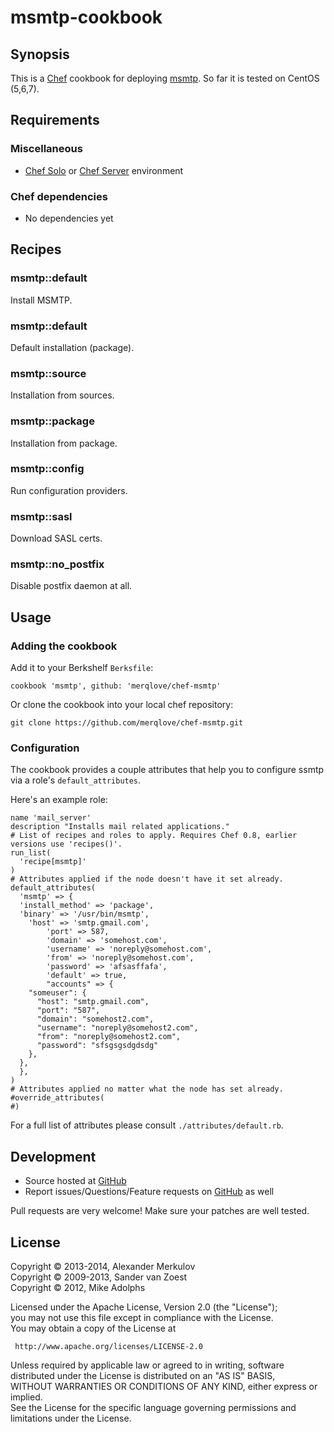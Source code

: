 # msmtp-cookbook

## Synopsis

This is a [Chef](http://www.opscode.com/chef) cookbook for deploying [msmtp](http://msmtp.sourceforge.net/doc/msmtp.html). So far it is tested on CentOS (5,6,7).

## Requirements

### Miscellaneous

* [Chef Solo](http://wiki.opscode.com/display/chef/Chef+Solo) or [Chef Server](http://wiki.opscode.com/display/chef/Chef+Server) environment

### Chef dependencies

* No dependencies yet

## Recipes

### msmtp::default

Install MSMTP.

### msmtp::default

Default installation (package).

### msmtp::source

Installation from sources.

### msmtp::package

Installation from package.

### msmtp::config

Run configuration providers.

### msmtp::sasl

Download SASL certs.

### msmtp::no_postfix

Disable postfix daemon at all.

## Usage

### Adding the cookbook

Add it to your Berkshelf `Berksfile`:

    cookbook 'msmtp', github: 'merqlove/chef-msmtp'

Or clone the cookbook into your local chef repository:

    git clone https://github.com/merqlove/chef-msmtp.git

### Configuration

The cookbook provides a couple attributes that help you to configure ssmtp via a role's `default_attributes`.

Here's an example role:

	name 'mail_server'
	description "Installs mail related applications."
	# List of recipes and roles to apply. Requires Chef 0.8, earlier versions use 'recipes()'.
	run_list(
	  'recipe[msmtp]'
	)
	# Attributes applied if the node doesn't have it set already.
	default_attributes(
	  'msmtp' => {
      'install_method' => 'package',
      'binary' => '/usr/bin/msmtp',
	    'host' => 'smtp.gmail.com',
			'port' => 587,
			'domain' => 'somehost.com',
			'username' => 'noreply@somehost.com',
			'from' => 'noreply@somehost.com',
			'password' => 'afsasffafa',
			'default' => true,
			"accounts" => {
        "someuser": {
          "host": "smtp.gmail.com",
          "port": "587",
          "domain": "somehost2.com",
          "username": "noreply@somehost2.com",
          "from": "noreply@somehost2.com",
          "password": "sfsgsgsdgdsdg"
        },
      },
	  },
	)
	# Attributes applied no matter what the node has set already.
	#override_attributes(
	#)

For a full list of attributes please consult `./attributes/default.rb`.

## Development

* Source hosted at [GitHub](https://github.com/merqlove/chef-msmtp)
* Report issues/Questions/Feature requests on [GitHub](https://github.com/merqlove/chef-msmtp/issues) as well

Pull requests are very welcome! Make sure your patches are well tested.

## License

Copyright © 2013-2014, Alexander Merkulov  
Copyright © 2009-2013, Sander van Zoest  
Copyright © 2012, Mike Adolphs

Licensed under the Apache License, Version 2.0 (the "License");  
you may not use this file except in compliance with the License.  
You may obtain a copy of the License at

     http://www.apache.org/licenses/LICENSE-2.0

Unless required by applicable law or agreed to in writing, software  
distributed under the License is distributed on an "AS IS" BASIS,  
WITHOUT WARRANTIES OR CONDITIONS OF ANY KIND, either express or implied.  
See the License for the specific language governing permissions and  
limitations under the License.
